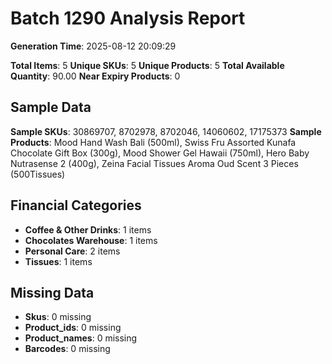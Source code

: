 # Batch 1290 Analysis Report

**Generation Time**: 2025-08-12 20:09:29

**Total Items**: 5
**Unique SKUs**: 5
**Unique Products**: 5
**Total Available Quantity**: 90.00
**Near Expiry Products**: 0

## Sample Data
**Sample SKUs**: 30869707, 8702978, 8702046, 14060602, 17175373
**Sample Products**: Mood Hand Wash Bali (500ml), Swiss Fru Assorted Kunafa Chocolate Gift Box (300g), Mood Shower Gel Hawaii (750ml), Hero Baby Nutrasense 2 (400g), Zeina Facial Tissues Aroma Oud Scent 3 Pieces (500Tissues)

## Financial Categories
- **Coffee & Other Drinks**: 1 items
- **Chocolates Warehouse**: 1 items
- **Personal Care**: 2 items
- **Tissues**: 1 items

## Missing Data
- **Skus**: 0 missing
- **Product_ids**: 0 missing
- **Product_names**: 0 missing
- **Barcodes**: 0 missing
